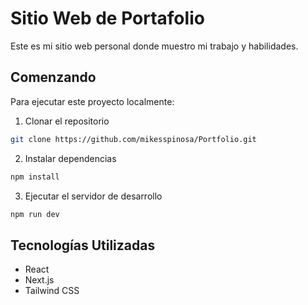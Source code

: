 # Sitio Web de Portafolio

Este es mi sitio web personal donde muestro mi trabajo y habilidades.

## Comenzando

Para ejecutar este proyecto localmente:

1. Clonar el repositorio
```bash
git clone https://github.com/mikesspinosa/Portfolio.git
```

2. Instalar dependencias
```bash
npm install
```

3. Ejecutar el servidor de desarrollo
```bash
npm run dev
```

## Tecnologías Utilizadas

- React
- Next.js
- Tailwind CSS 